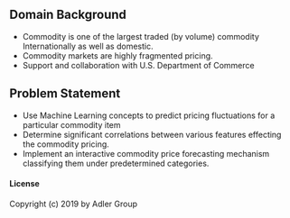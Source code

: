 ## Domain Background
- Commodity is one of the largest traded (by volume) commodity Internationally as well as domestic.
- Commodity markets are highly fragmented pricing.
- Support and collaboration with U.S. Department of Commerce

## Problem Statement
- Use Machine Learning concepts to predict pricing fluctuations for a particular commodity item
- Determine significant correlations between various features effecting the commodity pricing.
- Implement an interactive commodity price forecasting mechanism classifying them under predetermined categories.

#### License
Copyright (c) 2019 by Adler Group
